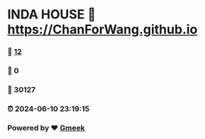 # INDA HOUSE :link: https://ChanForWang.github.io 
### :page_facing_up: [12](https://ChanForWang.github.io/tag.html) 
### :speech_balloon: 0 
### :hibiscus: 30127 
### :alarm_clock: 2024-06-10 23:19:15 
### Powered by :heart: [Gmeek](https://github.com/Meekdai/Gmeek)
